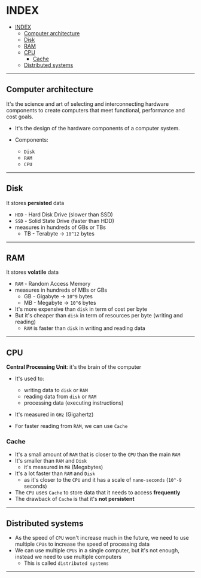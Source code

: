 # INDEX

- [INDEX](#index)
  - [Computer architecture](#computer-architecture)
  - [Disk](#disk)
  - [RAM](#ram)
  - [CPU](#cpu)
    - [Cache](#cache)
  - [Distributed systems](#distributed-systems)

---

## Computer architecture

It's the science and art of selecting and interconnecting hardware components to create computers that meet functional, performance and cost goals.

- It's the design of the hardware components of a computer system.

- Components:
  - `Disk`
  - `RAM`
  - `CPU`

---

## Disk

It stores **persisted** data

- `HDD` - Hard Disk Drive (slower than SSD)
- `SSD` - Solid State Drive (faster than HDD)
- measures in hundreds of GBs or TBs
  - TB - Terabyte -> `10^12` bytes

---

## RAM

It stores **volatile** data

- `RAM` - Random Access Memory
- measures in hundreds of MBs or GBs
  - GB - Gigabyte -> `10^9` bytes
  - MB - Megabyte -> `10^6` bytes
- It's more expensive than `disk` in term of cost per byte
- But it's cheaper than `disk` in term of resources per byte (writing and reading)
  - `RAM` is faster than `disk` in writing and reading data

---

## CPU

**Central Processing Unit**: it's the brain of the computer

- It's used to:

  - writing data to `disk` or `RAM`
  - reading data from `disk` or `RAM`
  - processing data (executing instructions)

- It's measured in `GHz` (Gigahertz)
- For faster reading from `RAM`, we can use `Cache`

### Cache

- It's a small amount of `RAM` that is closer to the `CPU` than the main `RAM`
- It's smaller than `RAM` and `Disk`
  - it's measured in `MB` (Megabytes)
- It's a lot faster than `RAM` and `Disk`
  - as it's closer to the `CPU` and it has a scale of `nano-seconds` (`10^-9` seconds)
- The `CPU` uses `Cache` to store data that it needs to access **frequently**
- The drawback of `Cache` is that it's **not persistent**

---

## Distributed systems

- As the speed of `CPU` won't increase much in the future, we need to use multiple `CPUs` to increase the speed of processing data
- We can use multiple `CPUs` in a single computer, but it's not enough, instead we need to use multiple computers
  - This is called `distributed systems`

---
